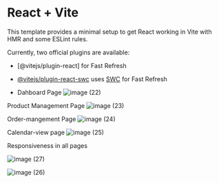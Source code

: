 # React + Vite

This template provides a minimal setup to get React working in Vite with HMR and some ESLint rules.

Currently, two official plugins are available:

- [@vitejs/plugin-react]
for Fast Refresh
- [@vitejs/plugin-react-swc](https://github.com/vitejs/vite-plugin-react-swc) uses [SWC](https://swc.rs/) for Fast Refresh

- Dahboard Page
![image (22)](https://github.com/Mrinal26/entnt.github.io/assets/89139773/b1f0bfd9-9221-44b5-8113-28ccfe7217f7)

Product Management Page
![image (23)](https://github.com/Mrinal26/entnt.github.io/assets/89139773/b6486daa-0881-4152-abf2-bbc98b378ade)

Order-mangement Page
![image (24)](https://github.com/Mrinal26/entnt.github.io/assets/89139773/f8d19479-de71-401d-9068-14da79cb6084)

Calendar-view page
![image (25)](https://github.com/Mrinal26/entnt.github.io/assets/89139773/9331cf92-00eb-420f-ac3c-5f2884294f28)

Responsiveness in all pages

![image (27)](https://github.com/Mrinal26/entnt.github.io/assets/89139773/452710e1-a5c2-44f2-8062-e73ac0a3c18b)


![image (26)](https://github.com/Mrinal26/entnt.github.io/assets/89139773/1b2f4571-2f54-4e9d-82a1-2fbad82ad1da)
